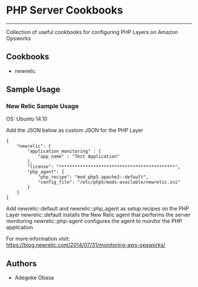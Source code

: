 # PHP Server Cookbooks
----------------------
Collection of useful cookbooks for configuring PHP Layers on Amazon Opsworks


## Cookbooks
- newrelic



## Sample Usage


### New Relic Sample Usage
OS: Ubuntu 14.10

Add the JSON below as custom JSON for the PHP Layer
```
{
    "newrelic": {
        "application_monitoring" : {
            "app_name" : "Test Application"
        },
        "license": "********************************************",
        "php_agent": {
            "php_recipe": "mod_php5_apache2::default",
            "config_file": "/etc/php5/mods-available/newrelic.ini"
        }
    }
}
```
Add newrelic::default and newrelic::php_agent as setup recipes on the PHP Layer
newrelic::default installs the New Relic agent that performs the server monitoring
newrelic::php-agent configures the agent to monitor the PHP application

For more information visit: https://blog.newrelic.com/2014/07/31/monitoring-aws-opsworks/



## Authors
- Adegoke Obasa
